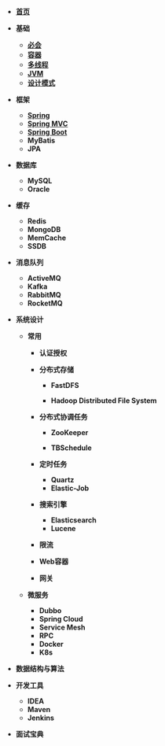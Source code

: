 - [**首页**](/)
- **基础**
  - [**必会**](基础/#必会)
  - [**容器**](基础/#容器)
  - [**多线程**](基础/#多线程)
  - [**JVM**](基础/#JVM)
  - [**设计模式**](基础/#设计模式)
- **框架**
  - [**Spring**](/框架/#Spring)
  - [**Spring MVC**](/框架/#Spring-MVC)
  - [**Spring Boot**](/框架/#Spring-Boot)
  - **MyBatis**
  - **JPA**
- **数据库**

  - **MySQL**
  - **Oracle**
- **缓存**
  - **Redis**
  - **MongoDB**
  - **MemCache**
  - **SSDB**
- **消息队列**
  - **ActiveMQ**
  - **Kafka**
  - **RabbitMQ**
  - **RocketMQ**
- **系统设计**
  - **常用**
    - **认证授权**
    
    - **分布式存储**
    
      - **FastDFS**
    
      - **Hadoop Distributed File System**
    
    - **分布式协调任务** 
      
      - **ZooKeeper**
      
      - **TBSchedule**
      
    - **定时任务**
    
      - **Quartz**
      - **Elastic-Job**
    
    - **搜索引擎**
    
      - **Elasticsearch**
      - **Lucene**
    
    - **限流**
    
    - **Web容器**
    
    - **网关**
    
  - **微服务**
    
    - **Dubbo**
    - **Spring Cloud**
    - **Service Mesh**
    - **RPC**
    - **Docker**
    - **K8s**
- **数据结构与算法**
- **开发工具**
  
  - **IDEA**
  - **Maven**
  - **Jenkins**
- **面试宝典**

